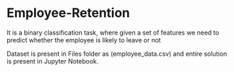 # Employee-Retention
It is a binary classification task, where given a set of features we need to predict whether the employee is likely to leave or not

Dataset is present in Files folder as (employee_data.csv) and entire solution is present in Jupyter Notebook.
